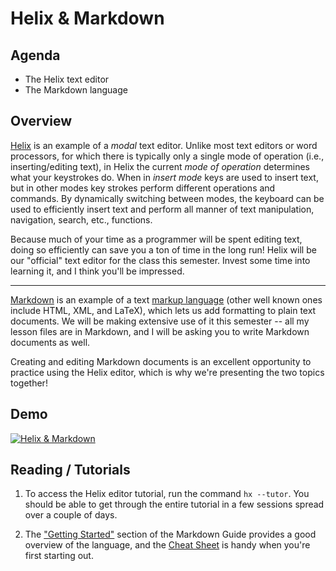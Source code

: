 # Helix & Markdown

## Agenda

- The Helix text editor
- The Markdown language

## Overview

[Helix](https://helix-editor.com/) is an example of a _modal_ text editor.
Unlike most text editors or word processors, for which there is typically only a
single mode of operation (i.e., inserting/editing text), in Helix the current
_mode of operation_ determines what your keystrokes do. When in _insert mode_
keys are used to insert text, but in other modes key strokes perform different
operations and commands. By dynamically switching between modes, the keyboard
can be used to efficiently insert text and perform all manner of text
manipulation, navigation, search, etc., functions.

Because much of your time as a programmer will be spent editing text, doing so
efficiently can save you a ton of time in the long run! Helix will be our
"official" text editor for the class this semester. Invest some time into
learning it, and I think you'll be impressed.

---

[Markdown](https://www.markdownguide.org/) is an example of a text
[markup language](https://en.wikipedia.org/wiki/Markup_language) (other well
known ones include HTML, XML, and LaTeX), which lets us add formatting to plain
text documents. We will be making extensive use of it this semester -- all my
lesson files are in Markdown, and I will be asking you to write Markdown
documents as well.

Creating and editing Markdown documents is an excellent opportunity to practice
using the Helix editor, which is why we're presenting the two topics together!

## Demo

[![Helix & Markdown](https://asciinema.org/a/706479.svg)](https://asciinema.org/a/706479)

## Reading / Tutorials

1. To access the Helix editor tutorial, run the command `hx --tutor`. You should
   be able to get through the entire tutorial in a few sessions spread over a
   couple of days.

2. The ["Getting Started"](https://www.markdownguide.org/getting-started/)
   section of the Markdown Guide provides a good overview of the language, and
   the [Cheat Sheet](https://www.markdownguide.org/cheat-sheet/) is handy when
   you're first starting out.

